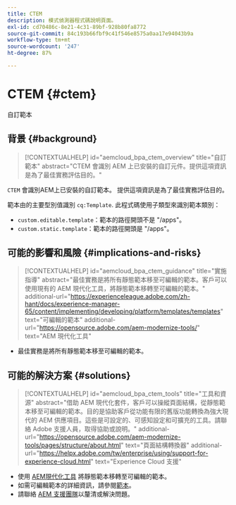 ```yaml
---
title: CTEM
description: 模式偵測器程式碼說明頁面。
exl-id: cd70486c-8e21-4c31-89bf-928b80fa8772
source-git-commit: 84c193b66fbf9c41f546e8575a0aa17e94043b9a
workflow-type: tm+mt
source-wordcount: '247'
ht-degree: 87%

---
```


# CTEM {#ctem}

自訂範本

## 背景 {#background}

>[!CONTEXTUALHELP]
>id="aemcloud_bpa_ctem_overview"
>title="自訂範本"
>abstract="CTEM 會識別 AEM 上已安裝的自訂元件。提供這項資訊是為了最佳實務評估目的。"

`CTEM`  會識別AEM上已安裝的自訂範本。 提供這項資訊是為了最佳實務評估目的。

範本由的主要型別值識別 `cq:Template`. 此程式碼使用子類型來識別範本類別：

* `custom.editable.template`：範本的路徑開頭不是 &quot;/apps&quot;。
* `custom.static.template`：範本的路徑開頭是 &quot;/apps&quot;。

## 可能的影響和風險 {#implications-and-risks}

>[!CONTEXTUALHELP]
>id="aemcloud_bpa_ctem_guidance"
>title="實施指導"
>abstract="最佳實務是將所有靜態範本移至可編輯的範本。客戶可以使用現有的 AEM 現代化工具，將靜態範本移轉至可編輯的範本。"
>additional-url="https://experienceleague.adobe.com/zh-hant/docs/experience-manager-65/content/implementing/developing/platform/templates/templates" text="可編輯的範本"
>additional-url="https://opensource.adobe.com/aem-modernize-tools/" text="AEM 現代化工具"

* 最佳實務是將所有靜態範本移至可編輯的範本。

## 可能的解決方案 {#solutions}

>[!CONTEXTUALHELP]
>id="aemcloud_bpa_ctem_tools"
>title="工具和資源"
>abstract="借助 AEM 現代化套件，客戶可以操縱頁面結構，從靜態範本移至可編輯的範本。目的是協助客戶從功能有限的舊版功能轉換為強大現代的 AEM 供應項目。這些是可設定的、可感知設定和可擴充的工具。請聯絡 Adob&#x200B;&#x200B;e 支援人員，取得協助或說明。"
>additional-url="https://opensource.adobe.com/aem-modernize-tools/pages/structure/about.html" text="頁面結構轉換器"
>additional-url="https://helpx.adobe.com/tw/enterprise/using/support-for-experience-cloud.html" text="Experience Cloud 支援"

* 使用 [AEM現代化工具](https://opensource.adobe.com/aem-modernize-tools/) 將靜態範本移轉至可編輯的範本。
* 如需可編輯範本的詳細資訊，請參閱[範本](https://experienceleague.adobe.com/zh-hant/docs/experience-manager-65/content/implementing/developing/platform/templates/templates)。
* 請聯絡 [AEM 支援團隊](https://helpx.adobe.com/tw/enterprise/using/support-for-experience-cloud.html)以釐清或解決問題。
